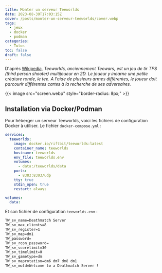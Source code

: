 ```yaml
---
title: Monter un serveur Teeworlds
date: 2023-08-30T17:03:15Z
cover: /posts/monter-un-serveur-teeworlds/cover.webp
tags:
  - jeux
  - docker
  - podman
categories:
  - Tutos
toc: false
draft: false
---
```


D'après [Wikipedia](https://fr.wikipedia.org/wiki/Teeworlds), *Teeworlds, anciennement Teewars, est un jeu de tir TPS (third person shooter) multijoueur en 2D. Le joueur y incarne une petite créature ronde, le tee. A l'aide de plusieurs armes différentes, le joueur doit parcourir différentes cartes à la recherche de ses adversaires.*

{{< image src="screen.webp" style="border-radius: 8px;" >}}

## Installation via Docker/Podman

Pour héberger un serveur Teeworlds, voici les fichiers de configuration Docker à utiliser. Le fichier `docker-compose.yml` :

```yml
services:
  teeworlds:
    image: docker.io/riftbit/teeworlds:latest
    container_name: teeworlds
    hostname: teeworlds
    env_file: teeworlds.env
    volumes:
      - data:/teeworlds/data
    ports:
      - 8303:8303/udp
    tty: true
    stdin_open: true
    restart: always

volumes:
  data:
```

Et son fichier de configuration `teeworlds.env` :

```txt
TW_sv_name=Deathmatch Server
TW_sv_max_clients=8
TW_sv_register=1
TW_sv_map=dm1
TW_password=
TW_sv_rcon_password=
TW_sv_scorelimit=30
TW_sv_timelimit=0
TW_sv_gametype=dm
TW_sv_maprotation=dm6 dm7 dm8 dm1
TW_sv_motd=Welcome to a Deathmatch Server ! 
```
